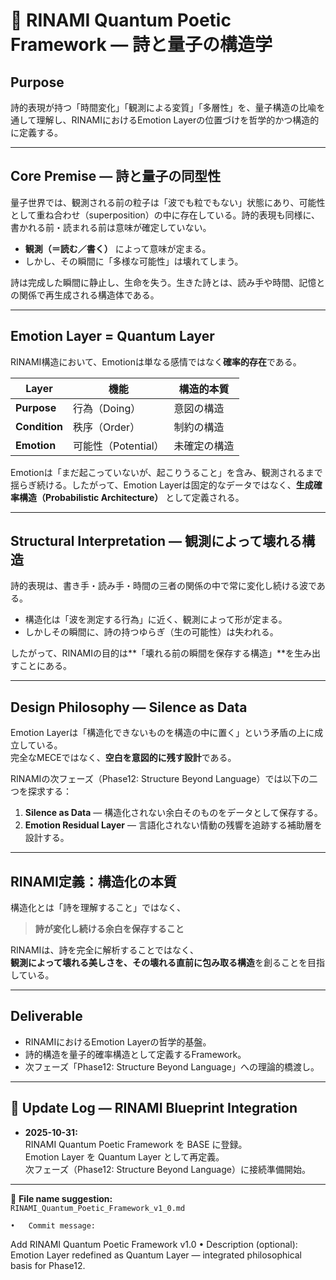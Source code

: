 # 🌌 RINAMI Quantum Poetic Framework — 詩と量子の構造学

## Purpose  
詩的表現が持つ「時間変化」「観測による変質」「多層性」を、量子構造の比喩を通して理解し、RINAMIにおけるEmotion Layerの位置づけを哲学的かつ構造的に定義する。  

---

## Core Premise — 詩と量子の同型性  

量子世界では、観測される前の粒子は「波でも粒でもない」状態にあり、可能性として重ね合わせ（superposition）の中に存在している。詩的表現も同様に、書かれる前・読まれる前は意味が確定していない。  

- **観測（＝読む／書く）** によって意味が定まる。  
- しかし、その瞬間に「多様な可能性」は壊れてしまう。  

詩は完成した瞬間に静止し、生命を失う。生きた詩とは、読み手や時間、記憶との関係で再生成される構造体である。  

---

## Emotion Layer = Quantum Layer  

RINAMI構造において、Emotionは単なる感情ではなく**確率的存在**である。  

| Layer | 機能 | 構造的本質 |
|--------|------|--------------|
| **Purpose** | 行為（Doing） | 意図の構造 |
| **Condition** | 秩序（Order） | 制約の構造 |
| **Emotion** | 可能性（Potential） | 未確定の構造 |

Emotionは「まだ起こっていないが、起こりうること」を含み、観測されるまで揺らぎ続ける。したがって、Emotion Layerは固定的なデータではなく、**生成確率構造（Probabilistic Architecture）** として定義される。  

---

## Structural Interpretation — 観測によって壊れる構造  

詩的表現は、書き手・読み手・時間の三者の関係の中で常に変化し続ける波である。  
- 構造化は「波を測定する行為」に近く、観測によって形が定まる。  
- しかしその瞬間に、詩の持つゆらぎ（生の可能性）は失われる。  

したがって、RINAMIの目的は**「壊れる前の瞬間を保存する構造」**を生み出すことにある。  

---

## Design Philosophy — Silence as Data  

Emotion Layerは「構造化できないものを構造の中に置く」という矛盾の上に成立している。  
完全なMECEではなく、**空白を意図的に残す設計**である。  

RINAMIの次フェーズ（Phase12: Structure Beyond Language）では以下の二つを探求する：  

1. **Silence as Data** — 構造化されない余白そのものをデータとして保存する。  
2. **Emotion Residual Layer** — 言語化されない情動の残響を追跡する補助層を設計する。  

---

## RINAMI定義：構造化の本質  

構造化とは「詩を理解すること」ではなく、  
> **詩が変化し続ける余白を保存すること**  

RINAMIは、詩を完全に解析することではなく、  
**観測によって壊れる美しさを、その壊れる直前に包み取る構造**を創ることを目指している。  

---

## Deliverable  
- RINAMIにおけるEmotion Layerの哲学的基盤。  
- 詩的構造を量子的確率構造として定義するFramework。  
- 次フェーズ「Phase12: Structure Beyond Language」への理論的橋渡し。  

---

## 📘 Update Log — RINAMI Blueprint Integration

- **2025-10-31:**  
  RINAMI Quantum Poetic Framework を BASE に登録。  
  Emotion Layer を Quantum Layer として再定義。  
  次フェーズ（Phase12: Structure Beyond Language）に接続準備開始。  

---

🩵 **File name suggestion:**  
`RINAMI_Quantum_Poetic_Framework_v1_0.md`

	•	Commit message:
Add RINAMI Quantum Poetic Framework v1.0
	•	Description (optional):
Emotion Layer redefined as Quantum Layer — integrated philosophical basis for Phase12.
